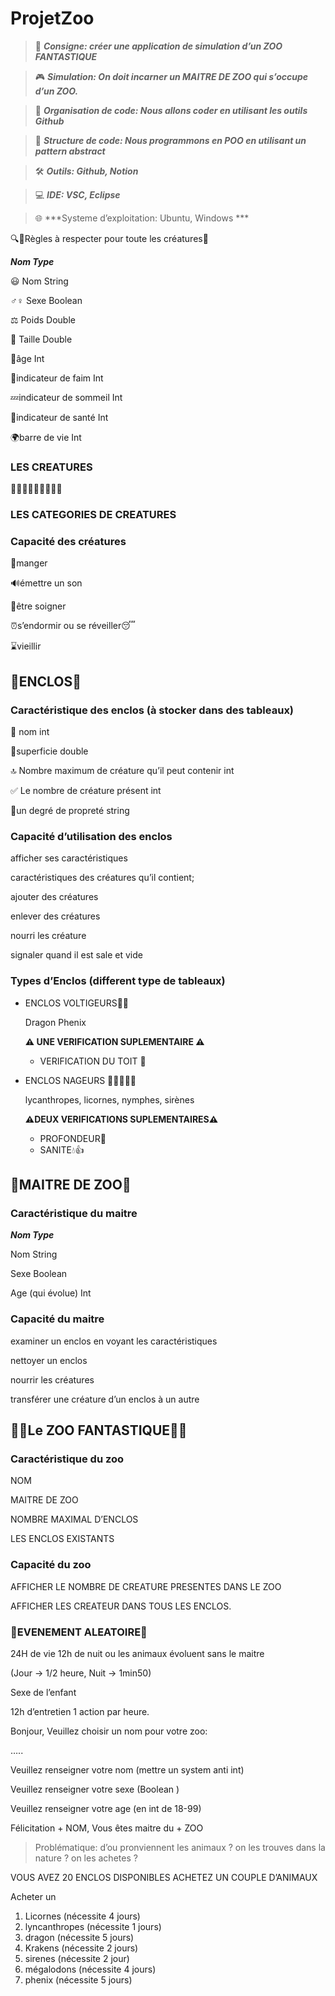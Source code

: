 # ProjetZoo

> 📢 ***Consigne: créer une application de simulation d’un ZOO FANTASTIQUE***
> 

> 🎮 ***Simulation: On doit incarner un MAITRE DE ZOO qui s’occupe d’un ZOO.***
> 

> 📆 ***Organisation de code: Nous allons coder en utilisant les outils Github***
> 

> 🔨 ***Structure de code: Nous programmons en POO en utilisant un pattern abstract***
> 

> 🛠️ ***Outils: Github, Notion***
> 

> 💻 ***IDE: VSC, Eclipse***
> 

> 🌐 ***Systeme d’exploitation: Ubuntu, Windows ***





🔍📜Règles à respecter pour toute les créatures📜

***Nom                                     Type***                             

😃 Nom                                String

♂♀ Sexe                            Boolean

⚖️ Poids                               Double

📏 Taille                                Double

🎂âge                                   Int

 🥩indicateur de faim           Int

💤indicateur de sommeil     Int

💪indicateur de santé          Int

🌍barre de vie                     Int





### **LES CREATURES**

🐺🦄🦑🧜‍♀️🦈🦅🐲🌿





### **LES CATEGORIES DE CREATURES**

### Capacité des créatures

🍴manger

🔊émettre un son

💖être soigner

⏰s’endormir ou se réveiller😴

⌛️vieillir





## 🚧ENCLOS🚧

### **Caractéristique des enclos (à stocker dans des tableaux)**

🛑 nom                int

📐superficie         double

🔝 Nombre maximum de créature qu’il peut contenir int

✅ Le nombre de créature présent  int

🧼un degré de propreté string

### **Capacité d’utilisation des enclos**

afficher ses caractéristiques  

caractéristiques des créatures qu’il contient;

ajouter des créatures

enlever des créatures

nourri les créature

signaler quand il est sale et vide

### Types d’Enclos **(different type de tableaux)**

- ENCLOS VOLTIGEURS🦅🐲
    
    Dragon Phenix
    
    **⚠️ UNE VERIFICATION SUPLEMENTAIRE ⚠️**
    
    - VERIFICATION DU TOIT 🏰
- ENCLOS NAGEURS 🦑🐲🧜‍♀️🦈
    
    lycanthropes, licornes, nymphes, sirènes
    
    **⚠️DEUX VERIFICATIONS SUPLEMENTAIRES⚠️**
    
    - PROFONDEUR📏
    - SANITE💧👍

## 👨MAITRE DE ZOO👩

### Caractéristique du maitre

***Nom                                     Type***                             

Nom                                     String

Sexe                                      Boolean

Age (qui évolue)                   Int

### Capacité du maitre

examiner un enclos en voyant les caractéristiques

nettoyer un enclos

nourrir les créatures

transférer une créature d’un enclos à un autre

## 🌲🐲Le ZOO FANTASTIQUE🐲🌲

### Caractéristique du zoo

NOM

MAITRE DE ZOO

NOMBRE MAXIMAL D’ENCLOS

LES ENCLOS EXISTANTS

### Capacité du zoo

AFFICHER LE NOMBRE DE CREATURE PRESENTES DANS LE ZOO

AFFICHER LES CREATEUR DANS TOUS LES ENCLOS.

### 🎲EVENEMENT ALEATOIRE🎲

24H de vie 12h de nuit ou les animaux évoluent sans le maitre

(Jour → 1/2 heure, Nuit → 1min50)

Sexe de l’enfant

12h d’entretien 1 action par heure.

Bonjour, Veuillez choisir un nom pour votre zoo:

…..

Veuillez renseigner votre nom (mettre un system anti int)

Veuillez renseigner votre sexe (Boolean )

Veuillez renseigner votre age (en int de 18-99)

Félicitation + NOM, Vous êtes maitre du  + ZOO

> Problématique: d’ou pronviennent les animaux ? on les trouves dans la nature ? on les achetes ?
> 

VOUS AVEZ 20 ENCLOS DISPONIBLES ACHETEZ UN COUPLE D’ANIMAUX

Acheter un 

1. Licornes (nécessite 4 jours)
2. lyncanthropes (nécessite 1 jours)
3. dragon (nécessite 5 jours)
4. Krakens (nécessite 2 jours)
5. sirenes (nécessite 2 jour)
6. mégalodons (nécessite 4 jours)
7. phenix (nécessite 5 jours)
